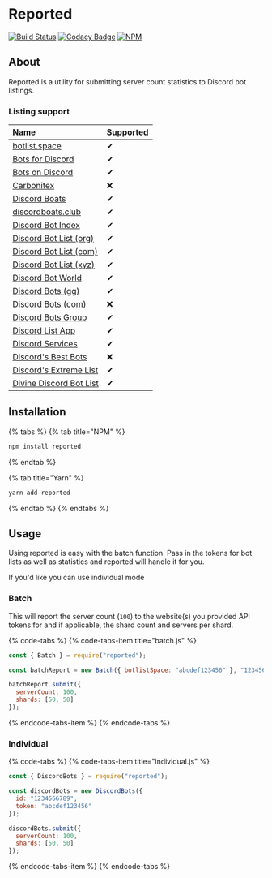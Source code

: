 # Reported

[![Build Status](https://travis-ci.com/dice-discord/reported.svg?branch=master)](https://travis-ci.com/dice-discord/reported) [![Codacy Badge](https://api.codacy.com/project/badge/Grade/3fe4127f442845c58b8e503b7f84a471)](https://www.codacy.com/app/dice-discord/reported?utm_source=github.com&amp;utm_medium=referral&amp;utm_content=dice-discord/reported&amp;utm_campaign=Badge_Grade) [![NPM](https://nodei.co/npm/reported.svg?compact=true)](https://www.npmjs.com/package/reported)

## About

Reported is a utility for submitting server count statistics to Discord bot listings.

### Listing support

| Name | Supported |
| :--- | :--- |
| [botlist.space](https://botlist.space/) | ✔ |
| [Bots for Discord](https://botsfordiscord.com/) | ✔ |
| [Bots on Discord](https://bots.ondiscord.xyz/) | ✔ |
| [Carbonitex](https://www.carbonitex.net/discord/bots) | ❌ |
| [Discord Boats](https://discord.boats/) | ✔ |
| [discordboats.club](https://discordboats.club/) | ✔ |
| [Discord Bot Index](https://discordbotindex.com/) | ✔ |
| [Discord Bot List \(org\)](https://discordbots.org/) | ✔ |
| [Discord Bot List \(com\)](https://discordbotlist.com/) | ✔ |
| [Discord Bot List \(xyz\)](https://discordbotlist.xyz/) | ✔ |
| [Discord Bot World](https://discordbot.world/) | ✔ |
| [Discord Bots \(gg\)](https://discord.bots.gg/) | ✔ |
| [Discord Bots \(com\)](https://discordbotslist.com/) | ❌ |
| [Discord Bots Group](https://discordbots.group/) | ✔ |
| [Discord List App](https://bots.discordlist.app/) | ✔ |
| [Discord Services](https://discord.services/) | ✔ |
| [Discord's Best Bots](https://discordsbestbots.xyz/) | ❌ |
| [Discord's Extreme List](https://discordsextremelist.tk/) | ✔ |
| [Divine Discord Bot List](https://divinediscordbots.com/) | ✔ |

## Installation

{% tabs %}
{% tab title="NPM" %}
```bash
npm install reported
```
{% endtab %}

{% tab title="Yarn" %}
```bash
yarn add reported
```
{% endtab %}
{% endtabs %}

## Usage

Using reported is easy with the batch function. Pass in the tokens for bot lists as well as statistics and reported will handle it for you.

If you'd like you can use individual mode

### Batch

This will report the server count \(`100`\) to the website\(s\) you provided API tokens for and if applicable, the shard count and servers per shard.

{% code-tabs %}
{% code-tabs-item title="batch.js" %}
```javascript
const { Batch } = require("reported");

const batchReport = new Batch({ botlistSpace: "abcdef123456" }, "123456789");

batchReport.submit({
  serverCount: 100,
  shards: [50, 50]
});
```
{% endcode-tabs-item %}
{% endcode-tabs %}

### Individual

{% code-tabs %}
{% code-tabs-item title="individual.js" %}
```javascript
const { DiscordBots } = require("reported");

const discordBots = new DiscordBots({
  id: "1234566789",
  token: "abcdef123456"
});

discordBots.submit({
  serverCount: 100,
  shards: [50, 50]
});
```
{% endcode-tabs-item %}
{% endcode-tabs %}

